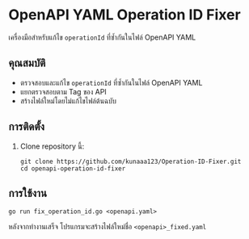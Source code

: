 # OpenAPI YAML Operation ID Fixer

เครื่องมือสำหรับแก้ไข `operationId` ที่ซ้ำกันในไฟล์ OpenAPI YAML

## คุณสมบัติ

- ตรวจสอบและแก้ไข `operationId` ที่ซ้ำกันในไฟล์ OpenAPI YAML
- แยกตรวจสอบตาม Tag ของ API
- สร้างไฟล์ใหม่โดยไม่แก้ไขไฟล์ต้นฉบับ

## การติดตั้ง

1. Clone repository นี้:
   ```
   git clone https://github.com/kunaaa123/Operation-ID-Fixer.git
   cd openapi-operation-id-fixer
   ```

## การใช้งาน

```
go run fix_operation_id.go <openapi.yaml>
```



หลังจากทำงานเสร็จ โปรแกรมจะสร้างไฟล์ใหม่ชื่อ `<openapi>_fixed.yaml`

